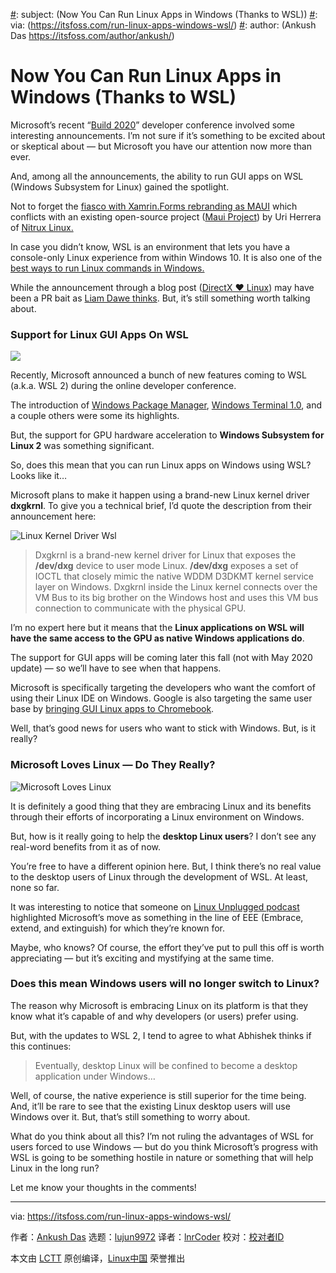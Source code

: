 [#]: collector: (lujun9972)
[#]: translator: (lnrCoder)
[#]: reviewer: ( )
[#]: publisher: ( )
[#]: url: ( )
[#]: subject: (Now You Can Run Linux Apps in Windows (Thanks to WSL))
[#]: via: (https://itsfoss.com/run-linux-apps-windows-wsl/)
[#]: author: (Ankush Das https://itsfoss.com/author/ankush/)

Now You Can Run Linux Apps in Windows (Thanks to WSL)
======

Microsoft’s recent “[Build 2020][1]” developer conference involved some interesting announcements. I’m not sure if it’s something to be excited about or skeptical about — but Microsoft you have our attention now more than ever.

And, among all the announcements, the ability to run GUI apps on WSL (Windows Subsystem for Linux) gained the spotlight.

Not to forget the [fiasco with Xamrin.Forms rebranding as MAUI][2] which conflicts with an existing open-source project ([Maui Project][3]) by Uri Herrera of [Nitrux Linux.][4]

In case you didn’t know, WSL is an environment that lets you have a console-only Linux experience from within Windows 10. It is also one of the [best ways to run Linux commands in Windows.][5]

While the announcement through a blog post ([DirectX ❤ Linux][6]) may have been a PR bait as [Liam Dawe thinks][7]. But, it’s still something worth talking about.

### Support for Linux GUI Apps On WSL

![][8]

Recently, Microsoft announced a bunch of new features coming to WSL (a.k.a. WSL 2) during the online developer conference.

The introduction of [Windows Package Manager][9], [Windows Terminal 1.0][10], and a couple others were some its highlights.

But, the support for GPU hardware acceleration to **Windows Subsystem for Linux 2** was something significant.

So, does this mean that you can run Linux apps on Windows using WSL? Looks like it…

Microsoft plans to make it happen using a brand-new Linux kernel driver **dxgkrnl**. To give you a technical brief, I’d quote the description from their announcement here:

![Linux Kernel Driver Wsl][11]

> Dxgkrnl is a brand-new kernel driver for Linux that exposes the **/dev/dxg** device to user mode Linux. **/dev/dxg** exposes a set of IOCTL that closely mimic the native WDDM D3DKMT kernel service layer on Windows. Dxgkrnl inside the Linux kernel connects over the VM Bus to its big brother on the Windows host and uses this VM bus connection to communicate with the physical GPU.

I’m no expert here but it means that the **Linux applications on WSL will have the same access to the GPU as native Windows applications do**.

The support for GUI apps will be coming later this fall (not with May 2020 update) — so we’ll have to see when that happens.

Microsoft is specifically targeting the developers who want the comfort of using their Linux IDE on Windows. Google is also targeting the same user base by [bringing GUI Linux apps to Chromebook][12].

Well, that’s good news for users who want to stick with Windows. But, is it really?

### Microsoft Loves Linux — Do They Really?

![Microsoft Loves Linux][13]

It is definitely a good thing that they are embracing Linux and its benefits through their efforts of incorporating a Linux environment on Windows.

But, how is it really going to help the **desktop Linux users**? I don’t see any real-word benefits from it as of now.

You’re free to have a different opinion here. But, I think there’s no real value to the desktop users of Linux through the development of WSL. At least, none so far.

It was interesting to notice that someone on [Linux Unplugged podcast][14] highlighted Microsoft’s move as something in the line of EEE (Embrace, extend, and extinguish) for which they’re known for.

Maybe, who knows? Of course, the effort they’ve put to pull this off is worth appreciating — but it’s exciting and mystifying at the same time.

### Does this mean Windows users will no longer switch to Linux?

The reason why Microsoft is embracing Linux on its platform is that they know what it’s capable of and why developers (or users) prefer using.

But, with the updates to WSL 2, I tend to agree to what Abhishek thinks if this continues:

> Eventually, desktop Linux will be confined to become a desktop application under Windows…

Well, of course, the native experience is still superior for the time being. And, it’ll be rare to see that the existing Linux desktop users will use Windows over it. But, that’s still something to worry about.

What do you think about all this? I’m not ruling the advantages of WSL for users forced to use Windows — but do you think Microsoft’s progress with WSL is going to be something hostile in nature or something that will help Linux in the long run?

Let me know your thoughts in the comments!

--------------------------------------------------------------------------------

via: https://itsfoss.com/run-linux-apps-windows-wsl/

作者：[Ankush Das][a]
选题：[lujun9972][b]
译者：[lnrCoder](https://github.com/lnrCoder)
校对：[校对者ID](https://github.com/校对者ID)

本文由 [LCTT](https://github.com/LCTT/TranslateProject) 原创编译，[Linux中国](https://linux.cn/) 荣誉推出

[a]: https://itsfoss.com/author/ankush/
[b]: https://github.com/lujun9972
[1]: https://news.microsoft.com/build2020/
[2]: https://itsfoss.com/microsoft-maui-kde-row/
[3]: https://mauikit.org/
[4]: https://itsfoss.com/nitrux-linux/
[5]: https://itsfoss.com/run-linux-commands-in-windows/
[6]: https://devblogs.microsoft.com/directx/directx-heart-linux/
[7]: https://www.gamingonlinux.com/2020/05/microsoft-build-directx-and-linux-plus-more
[8]: https://i0.wp.com/itsfoss.com/wp-content/uploads/2020/05/Linux-GUI-app-Windows-WSL.png?ssl=1
[9]: https://devblogs.microsoft.com/commandline/windows-package-manager-preview/
[10]: https://devblogs.microsoft.com/commandline/windows-terminal-1-0/
[11]: https://i0.wp.com/itsfoss.com/wp-content/uploads/2020/05/linux-kernel-driver-wsl.png?ssl=1
[12]: https://itsfoss.com/linux-apps-chromebook/
[13]: https://i0.wp.com/itsfoss.com/wp-content/uploads/2020/05/microsoft-loves-linux.jpg?ssl=1
[14]: https://linuxunplugged.com/354
